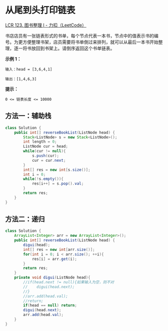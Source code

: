 # 从尾到头打印链表

[LCR 123. 图书整理 I - 力扣（LeetCode）](https://leetcode.cn/problems/cong-wei-dao-tou-da-yin-lian-biao-lcof/)

书店店员有一张链表形式的书单，每个节点代表一本书，节点中的值表示书的编号。为更方便整理书架，店员需要将书单倒过来排列，就可以从最后一本书开始整理，逐一将书放回到书架上。请倒序返回这个书单链表。

 

**示例 1：**

```
输入：head = [3,6,4,1]

输出：[1,4,6,3]
```

 

**提示：**

```
0 <= 链表长度 <= 10000
```

## 方法一：辅助栈

```java
class Solution {
    public int[] reverseBookList(ListNode head) {
        Stack<ListNode> s = new Stack<ListNode>();
        int length = 0;
        ListNode cur = head;
        while(cur != null){
            s.push(cur);
            cur = cur.next;
        }
        int[] res = new int[s.size()];
        int i = 0;
        while(!s.empty()){
            res[i++] = s.pop().val;
        }
        return res;
    }
}
```

## 方法二：递归

```java
class Solution {
    ArrayList<Integer> arr = new ArrayList<Integer>();
    public int[] reverseBookList(ListNode head) {
        digui(head);
        int[] res = new int[arr.size()];
        for(int i = 0; i < arr.size(); ++i){
            res[i] = arr.get(i);
        }
        return res;
    }
    private void digui(ListNode head){
        //if(head.next != null){如果输入为空，则不对
        //    digui(head.next);
        //}
        //arr.add(head.val);
        //return;
        if(head == null) return;
        digui(head.next);
        arr.add(head.val);
    }
}
```

